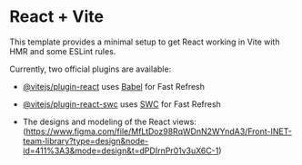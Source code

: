 # React + Vite

This template provides a minimal setup to get React working in Vite with HMR and some ESLint rules.

Currently, two official plugins are available:

- [@vitejs/plugin-react](https://github.com/vitejs/vite-plugin-react/blob/main/packages/plugin-react/README.md) uses [Babel](https://babeljs.io/) for Fast Refresh
- [@vitejs/plugin-react-swc](https://github.com/vitejs/vite-plugin-react-swc) uses [SWC](https://swc.rs/) for Fast Refresh

- The designs and modeling of the React views: (https://www.figma.com/file/MfLtDoz98RqWDnN2WYndA3/Front-INET-team-library?type=design&node-id=411%3A3&mode=design&t=dPDIrnPr01v3uX6C-1)
